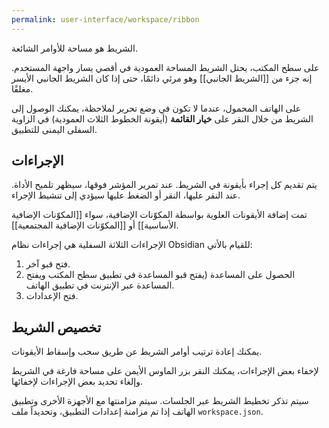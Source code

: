 ```yaml
---
permalink: user-interface/workspace/ribbon
---
```


الشريط هو مساحة للأوامر الشائعة.

على سطح المكتب، يحتل الشريط المساحة العمودية في أقصي يسار واجهة المستخدم. إنه جزء من [[الشريط الجانبي]] وهو مرئي دائمًا، حتى إذا كان الشريط الجانبي الأيسر مغلقًا.

على الهاتف المحمول، عندما لا تكون في وضع تحرير لملاحظة، يمكنك الوصول إلى الشريط من خلال النقر على **خيار القائمة** (أيقونة الخطوط الثلاث العمودية) في الزاوية السفلى اليمنى للتطبيق.

## الإجراءات

يتم تقديم كل إجراء بأيقونة في الشريط. عند تمرير المؤشر فوقها، سيظهر تلميح الأداة. عند النقر عليها، النقر أو الضغط عليها سيؤدي إلى تنشيط الإجراء.

تمت إضافة الأيقونات العلوية بواسطة المكوّنات الإضافية، سواء [[المكوّنات الإضافية الأساسية]] أو [[المكوّنات الإضافية المجتمعية]].

الإجراءات الثلاثة السفلية هي إجراءات نظام Obsidian للقيام بالأتي:

1. فتح قبو آخر.
2. الحصول على المساعدة (يفتح قبو المساعدة في تطبيق سطح المكتب ويفتح المساعدة عبر الإنترنت في تطبيق الهاتف.
3. فتح الإعدادات.

## تخصيص الشريط

يمكنك إعادة ترتيب أوامر الشريط عن طريق سحب وإسقاط الأيقونات.

لإخفاء بعض الإجراءات، يمكنك النقر بزر الماوس الأيمن على مساحة فارغة في الشريط وإلغاء تحديد بعض الإجراءات لإخفائها.

سيتم تذكر تخطيط الشريط عبر الجلسات. سيتم مزامنتها مع الأجهزة الأخرى وتطبيق الهاتف إذا تم مزامنة إعدادات التطبيق، وتحديداً ملف `workspace.json`.

